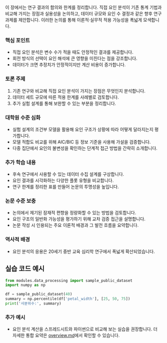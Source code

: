 이 장에서는 연구 결과의 함의와 한계를 정리합니다. 직접 요인 분석이 기존 통계 기법과 비교해 가지는 장점과 실용성을 논의하고, 데이터 규모와 요인 수 결정과 같은 향후 연구 과제를 제안합니다. 이러한 논의를 통해 이론적·실무적 적용 가능성을 폭넓게 모색합니다.

### 핵심 포인트
* 직접 요인 분석은 변수 수가 적을 때도 안정적인 결과를 제공합니다.
* 회전 방식의 선택이 요인 해석에 큰 영향을 미친다는 점을 강조합니다.
* 데이터가 크면 추정치가 안정적이지만 계산 비용이 증가합니다.

### 토론 주제
1. 기존 연구와 비교해 직접 요인 분석이 가지는 장점은 무엇인지 분석합니다.
2. 데이터 세트 규모에 따른 적용 한계를 사례별로 검토합니다.
3. 추가 실험 설계를 통해 보완할 수 있는 부분을 정리합니다.

### 대학원 수준 심화
* 실험 설계의 조건부 모델을 활용해 요인 구조가 상황에 따라 어떻게 달라지는지 평가합니다.
* 모델 적합도 비교를 위해 AIC/BIC 등 정보 기준을 사용해 가설을 검증합니다.
* 다중 집단에서 요인의 불변성을 확인하는 단계적 접근 방법을 간략히 소개합니다.

### 추가 학습 내용
* 후속 연구에서 사용할 수 있는 데이터 수집 설계를 구상합니다.
* 요인 결과를 시각화하는 다양한 플롯 유형을 비교합니다.
* 연구 한계를 정리한 표를 만들어 논문의 투명성을 높입니다.

### 논문 수준 보충
* 논의에서 제기된 잠재적 편향을 정량화할 수 있는 방법을 검토합니다.
* 요인 구조의 일반화 가능성을 평가하기 위해 교차 검증 접근을 설명합니다.
* 논문 작성 시 인용되는 주요 이론적 배경과 그 발전 흐름을 요약합니다.

### 역사적 배경
* 요인 분석의 응용은 20세기 중반 교육 심리학 연구에서 폭넓게 확산되었습니다.
## 실습 코드 예시
```python
from modules.data_processing import sample_public_dataset
import numpy as np

df = sample_public_dataset(40)
summary = np.percentile(df['petal_width'], [25, 50, 75])
print('사분위수:', summary)
```



### 추가 예시
- 요인 분석 계산을 스프레드시트와 파이썬으로 비교해 보는 실습을 권장합니다.
더 자세한 통합 요약은 [overview.md](../overview.md)에서 확인할 수 있습니다.
